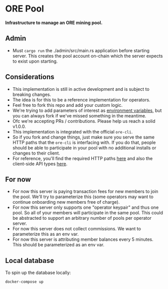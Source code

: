 # ORE Pool

**Infrastructure to manage an ORE mining pool.**

## Admin
- Must `cargo run` the ./admin/src/main.rs application before starting server.
This creates the pool account on-chain which the server expects to exist upon starting.


## Considerations
- This implementation is still in active development and is subject to breaking changes.
- The idea is for this to be a reference implementation for operators.
- Feel free to fork this repo and add your custom logic.
- We're trying to add parameters of interest as [environment variables](./server/.env.example), but you can always fork if we've missed something in the meantime.
- Ofc we're accepting PRs / contributions. Please help us reach a solid v1.0.0.
- This implementation is integrated with the official `ore-cli`.
- So if you fork and change things, just make sure you serve the same HTTP paths that the `ore-cli` is interfacing with. If you do that, people should be able to participate in your pool with no additional installs or changes to their client.
- For reference, you'll find the required HTTP paths [here](./server/src/contributor.rs) and also the client-side API types [here](./types/src/lib.rs).

## For now
- For now this server is paying transaction fees for new members to join the pool. We'll try to parameterize this (some operators may want to continue onboarding new members free of charge).
- For now this server only supports one "operator keypair" and thus one pool. So all of your members will participate in the same pool. This could be abstracted to support an arbitrary number of pools per operator server.
- For now this server does not collect commissions. We want to parameterize this as an env var.
- For now this server is attributing member balances every 5 minutes. This should be parameterized as an env var.


## Local database

To spin up the database locally:
```
docker-compose up
```
